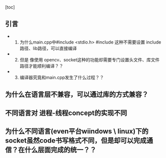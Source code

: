 [toc]

## 引言
- 1. 为什么main.cpp中#include <stdio.h>	#include <iostream>这种不需要设置 include路径、lib路径，可以直接编译
- 2. 但是 像使用 opencv、socket这种的功能却需要专门设置头文件、库文件路径才能顺利编译？？
- 3. 编译器究竟和main.cpp发生了什么过程？？



## 为什么在语言层不兼容，可以通过库的方式兼容？





## 不同语言对 进程-线程concept的实现不同






## 为什么不同语言(even平台wiindows \ linux)下的socket虽然code书写格式不同，但是却可以完成通信？在什么层面完成的统一？？
